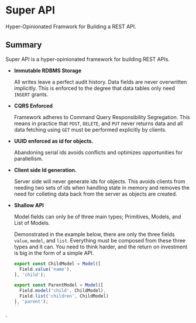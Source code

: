 # Super API

Hyper-Opinionated Framwork for Building a REST API.


## Summary

Super API is a hyper-opinionated framework for building REST APIs.

* **Immutable RDBMS Storage**

  All writes leave a perfect audit history. Data fields are never overwritten implicitly. 
  This is enforced to the degree that data tables only need `INSERT` grants.

* **CQRS Enforced**
  
  Framework adheres to Command Query Responsibility Segregation. This means in practice that 
  `POST`, `DELETE`, and `PUT` never returns data and all data fetching using `GET` must be 
  performed explicitly by clients.

* **UUID enforced as id for objects.**

  Abandoning serial ids avoids conflicts and optimizes opportunities for parallellism.
  
* **Client side Id generation.**
  
  Server side will never generate ids for objects. This avoids clients from needing two sets of ids 
  when handling state in memory and removes the need for colleting data back from the server as objects
  are created.

* **Shallow API**

  Model fields can only be of three main types; Primitives, Models, and List of Models. 

  Demonstrated in the example below, there are only the three fields `value`, `model`, and `list`. 
  Everything must be composed from these three types and it can. You need to think harder,
  and the return on investment is big in the form of a simple API.

  ```javascript
  export const ChildModel = Model([
    Field.value('name'),
  ], 'child');

  export const ParentModel = Model([
    Field.model('child', ChildModel),
    Field.list('children', ChildModel)
  ], 'parent');
  ``
`
